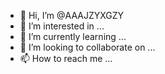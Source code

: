 - 👋 Hi, I’m @AAAJZYXGZY
- 👀 I’m interested in ...
- 🌱 I’m currently learning ...
- 💞️ I’m looking to collaborate on ...
- 📫 How to reach me ...

<!---
AAAJZYXGZY/AAAJZYXGZY is a ✨ special ✨ repository because its `README.md` (this file) appears on your GitHub profile.
You can click the Preview link to take a look at your changes.
--->
